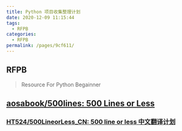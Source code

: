 ```yaml
---
title: Python 项目收集整理计划
date: 2020-12-09 11:15:44
tags: 
  - RFPB
categories: 
  - RFPB
permalink: /pages/9cf611/
---
```

## RFPB
> Resource For Python Begainner

## [aosabook/500lines: 500 Lines or Less](https://github.com/aosabook/500lines)

### [HT524/500LineorLess_CN: 500 line or less 中文翻译计划](https://github.com/HT524/500LineorLess_CN)
